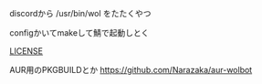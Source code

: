 discordから /usr/bin/wol をたたくやつ

configかいてmakeして鯖で起動しとく

[LICENSE](LICENSE)

AUR用のPKGBUILDとか https://github.com/Narazaka/aur-wolbot

